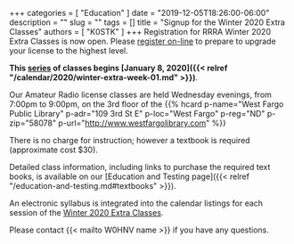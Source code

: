 +++
categories = [ "Education" ]
date = "2019-12-05T18:26:00-06:00"
description = ""
slug = ""
tags = []
title = "Signup for the Winter 2020 Extra Classes"
authors = [ "K0STK" ]
+++
Registration for RRRA Winter 2020 Extra Classes is now open.  Please
[register on-line](https://www.eventbrite.com/e/amateur-extra-license-course-tickets-84265842403)
to prepare to upgrade your license to the highest level.

**This [series](/dates/winter-2020-extra") of classes begins
[January 8, 2020]({{< relref "/calendar/2020/winter-extra-week-01.md" >}})**.
<!--more-->

Our Amateur Radio license classes are
held Wednesday evenings, from 7:00pm to 9:00pm, on the 3rd floor of the 
{{% hcard p-name="West Fargo Public Library" p-adr="109 3rd St E" p-loc="West Fargo" p-reg="ND" p-zip="58078" p-url="http://www.westfargolibrary.com" %}}

There is no charge for instruction; however a textbook is required
(approximate cost $30).

Detailed class information, including links to purchase the required
text books, is available on our
[Education and Testing page]({{< relref "/education-and-testing.md#textbooks" >}}).

An electronic syllabus is integrated into the calendar listings for each
session of the [Winter 2020 Extra Classes](/dates/winter-2020-extra").

Please contact {{< mailto W0HNV name >}} if you have any questions.
